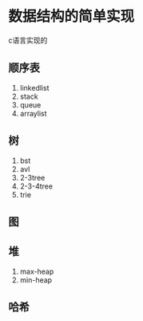 # 数据结构的简单实现
  c语言实现的

## 顺序表
  1. linkedlist
  2. stack
  3. queue
  4. arraylist

## 树 
   1. bst
   2. avl
   3. 2-3tree
   4. 2-3-4tree
   5. trie 
   
## 图

## 堆
   1. max-heap
   2. min-heap

## 哈希
